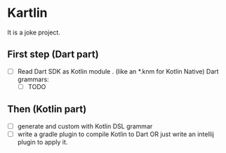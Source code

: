 # Kartlin
It is a joke project.

## First step (Dart part)
- [ ] Read Dart SDK as Kotlin module . (like an *.knm for Kotlin Native)
Dart grammars:
  - [ ] TODO

## Then (Kotlin part)
- [ ] generate and custom with Kotlin DSL grammar
- [ ] write a gradle plugin to compile Kotlin to Dart OR just write an intellij plugin to apply it. 
